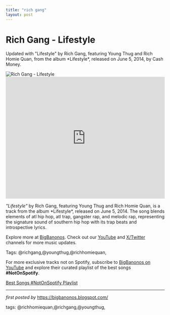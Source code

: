 ```yaml
---
title: "rich gang"
layout: post
---
```

<!-- Title of the Post -->
<h1 >Rich Gang - Lifestyle</h1> <!-- Introductory Text -->
<p >Updated with "Lifestyle" by Rich Gang, featuring Young Thug and Rich Homie Quan, from the album *Lifestyle*, released on June 5, 2014, by Cash Money.</p> <!-- Featured Image -->
<div > <img src="https://i.ytimg.com/vi/nGt_JGHYEO4/maxresdefault.jpg" alt="Rich Gang - Lifestyle" />
</div> <!-- YouTube Video Embed -->
<div > <iframe width="100%" height="385" src="https://www.youtube.com/embed/nGt_JGHYEO4" title="Rich Gang - Lifestyle (Official Music Video) ft. Young Thug, Rich Homie Quan" frameborder="0" allow="accelerometer; autoplay; clipboard-write; encrypted-media; gyroscope; picture-in-picture; web-share" referrerpolicy="strict-origin-when-cross-origin" allowfullscreen></iframe>
</div> <!-- Song Information -->
<div > <p><em>"Lifestyle"</em> by Rich Gang, featuring Young Thug and Rich Homie Quan, is a track from the album *Lifestyle*, released on June 5, 2014. The song blends elements of atl hip hop, atl trap, gangster rap, and melodic rap, representing the signature sound of southern hip hop with its trap beats and introspective lyrics.</p>
</div> <!-- Footer Links -->
<div > <p>Explore more at <a href="https://bigbanonos.blogspot.com/" target="_blank">BigBanonos</a>. Check out our <a href="https://www.youtube.com/@BigBanonos" target="_blank">YouTube</a> and <a href="https://x.com/bigbanonos" target="_blank">X/Twitter</a> channels for more music updates.</p>
</div> <!-- Tags -->
<p >Tags: @richgang,@youngthug,@richhomiequan,</p>


<!--Subscribe and Playlist Links-->
<div>
    <p>For more exclusive tracks not on Spotify, subscribe to <a href="https://www.youtube.com/@BigBanonos" target="_blank">BigBanonos on YouTube</a> and explore their curated playlist of the best songs <strong>#NotOnSpotify</strong>.</p>
    <p><a href="https://www.youtube.com/playlist?list=PLtuNtuTatqI0kFahUCbtbfenC_ET5O_tr" target="_blank">Best Songs #NotOnSpotify Playlist<br /></a></p></div>

<hr />

<p><em>first posted by</em> <a href="https://bigbanonos.blogspot.com/" rel="noopener" target="_new">https://bigbanonos.blogspot.com/</a></p>

<p>tags: @richhomiequan,@richgang,@youngthug,</p>
